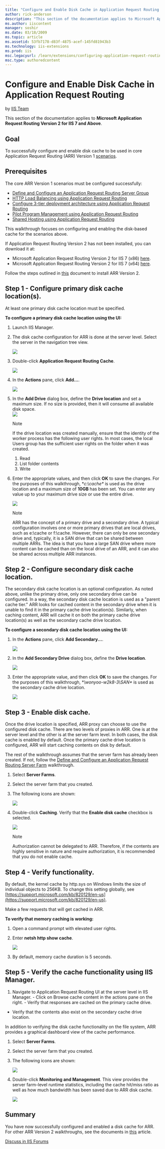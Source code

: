```yaml
---
title: "Configure and Enable Disk Cache in Application Request Routing | Microsoft Docs"
author: rick-anderson
description: "This section of the documentation applies to Microsoft Application Request Routing Version 2 for IIS 7 and Above . Goal To successfully configure and enable..."
ms.author: iiscontent
manager: soshir
ms.date: 03/18/2009
ms.topic: article
ms.assetid: 53fb7178-d83f-4875-acef-145fd81943b3
ms.technology: iis-extensions
ms.prod: iis
msc.legacyurl: /learn/extensions/configuring-application-request-routing-arr/configure-and-enable-disk-cache-in-application-request-routing
msc.type: authoredcontent
---
```

Configure and Enable Disk Cache in Application Request Routing
====================
by [IIS Team](https://twitter.com/inetsrv)

This section of the documentation applies to **Microsoft Application Request Routing Version 2 for IIS 7 and Above**.

## Goal

To successfully configure and enable disk cache to be used in core Application Request Routing (ARR) Version 1 [scenarios](../planning-for-arr/using-the-application-request-routing-module.md).

## Prerequisites

The core ARR Version 1 scenarios must be configured successfully:

- [Define and Configure an Application Request Routing Server Group](define-and-configure-an-application-request-routing-server-farm.md)
- [HTTP Load Balancing using Application Request Routing](http-load-balancing-using-application-request-routing.md)
- [Configure 3-tier deployment architecture using Application Request Routing](configure-3-tier-deployment-architecture-using-application-request-routing.md)
- [Pilot Program Management using Application Request Routing](pilot-program-management-using-application-request-routing.md)
- [Shared Hosting using Application Request Routing](shared-hosting-using-application-request-routing-arr.md)

This walkthrough focuses on configuring and enabling the disk-based cache for the scenarios above.

If Application Request Routing Version 2 has not been installed, you can download it at:

- Microsoft Application Request Routing Version 2 for IIS 7 (x86) [here](https://download.microsoft.com/download/4/D/F/4DFDA851-515F-474E-BA7A-5802B3C95101/ARRv2_setup_x86.EXE).
- Microsoft Application Request Routing Version 2 for IIS 7 (x64) [here](https://download.microsoft.com/download/3/4/1/3415F3F9-5698-44FE-A072-D4AF09728390/ARRv2_setup_x64.EXE).

Follow the steps outlined in [this](../installing-application-request-routing-arr/install-application-request-routing-version-2.md) document to install ARR Version 2.

## Step 1 - Configure primary disk cache location(s).

At least one primary disk cache location must be specified.

**To configure a primary disk cache location using the UI:** 

1. Launch IIS Manager.
2. The disk cache configuration for ARR is done at the server level. Select the server in the navigation tree view.

    ![](configure-and-enable-disk-cache-in-application-request-routing/_static/image1.jpg)
3. Double-click **Application Request Routing Cache**.

    [![](configure-and-enable-disk-cache-in-application-request-routing/_static/image3.jpg)](configure-and-enable-disk-cache-in-application-request-routing/_static/image2.jpg)
4. In the **Actions** pane, click **Add...**.

    [![](configure-and-enable-disk-cache-in-application-request-routing/_static/image5.jpg)](configure-and-enable-disk-cache-in-application-request-routing/_static/image4.jpg)
5. In the **Add Drive** dialog box, define the **Drive location** and set a maximum size. If no size is provided, then it will consume all available disk space.  
    [![](configure-and-enable-disk-cache-in-application-request-routing/_static/image7.jpg)](configure-and-enable-disk-cache-in-application-request-routing/_static/image6.jpg)

    > [!NOTE]
    > If the drive location was created manually, ensure that the identity of the worker process has the following user rights. In most cases, the local Users group has the sufficient user rights on the folder when it was created.

    1. Read
    2. List folder contents
    3. Write
6. Enter the appropriate values, and then click **OK** to save the changes. For the purposes of this walkthrough, **c:\cache\** is used as the drive location and a maximum size of **10GB** has been set. You can enter any value up to your maximum drive size or use the entire drive. 

    [![](configure-and-enable-disk-cache-in-application-request-routing/_static/image10.jpg)](configure-and-enable-disk-cache-in-application-request-routing/_static/image9.jpg)

    > [!NOTE]
    > ARR has the concept of a primary drive and a secondary drive. A typical configuration involves one or more primary drives that are local drives, such as e:\cache or f:\cache. However, there can only be one secondary drive and, typically, it is a SAN drive that can be shared between multiple ARRs. The idea is that you have a large SAN drive where more content can be cached than on the local drive of an ARR, and it can also be shared across multiple ARR instances.

## Step 2 - Configure secondary disk cache location.

The secondary disk cache location is an optional configuration. As noted above, unlike the primary drive, only one secondary drive can be configured. In a way, the secondary disk cache location is used as a "parent cache tier." ARR looks for cached content in the secondary drive when it is unable to find it in the primary cache drive location(s). Similarly, when caching content, ARR will cache it on both the primary cache drive location(s) as well as the secondary cache drive location.

**To configure a secondary disk cache location using the UI:** 

1. In the **Actions** pane, click **Add Secondary...**.

    [![](configure-and-enable-disk-cache-in-application-request-routing/_static/image12.jpg)](configure-and-enable-disk-cache-in-application-request-routing/_static/image11.jpg)
2. In the **Add Secondary Drive** dialog box, define the **Drive location**.

    [![](configure-and-enable-disk-cache-in-application-request-routing/_static/image14.jpg)](configure-and-enable-disk-cache-in-application-request-routing/_static/image13.jpg)
3. Enter the appropriate value, and then click **OK** to save the changes. For the purposes of this walkthrough, **\\wonyoo-w2k8-3\SAN\** is used as the secondary cache drive location.

    [![](configure-and-enable-disk-cache-in-application-request-routing/_static/image16.jpg)](configure-and-enable-disk-cache-in-application-request-routing/_static/image15.jpg)

## Step 3 - Enable disk cache.

Once the drive location is specified, ARR proxy can choose to use the configured disk cache. There are two levels of proxies in ARR. One is at the server level and the other is at the server farm level. In both cases, the disk cache is enabled by default. Once the primary cache drive location is configured, ARR will start caching contents on disk by default.

The rest of the walkthrough assumes that the server farm has already been created. If not, follow the [Define and Configure an Application Request Routing Server Farm](define-and-configure-an-application-request-routing-server-farm.md) walkthrough.

1. Select **Server Farms**.
2. Select the server farm that you created.
3. The following icons are shown:

    [![](configure-and-enable-disk-cache-in-application-request-routing/_static/image18.jpg)](configure-and-enable-disk-cache-in-application-request-routing/_static/image17.jpg)
4. Double-click **Caching**. Verify that the **Enable disk cache** checkbox is selected.

    **[![](configure-and-enable-disk-cache-in-application-request-routing/_static/image20.jpg)](configure-and-enable-disk-cache-in-application-request-routing/_static/image19.jpg)**

    > [!NOTE]
    > Authorization cannot be delegated to ARR. Therefore, if the contents are highly sensitive in nature and require authorization, it is recommended that you do not enable cache.

## Step 4 - Verify functionality.

By default, the kernel cache by http.sys on Windows limits the size of individual objects to 256KB. To change this setting globally, see [https://support.microsoft.com/kb/820129/en-us](https://support.microsoft.com/kb/820129/en-us).

Make a few requests that will get cached in ARR.

**To verify that memory caching is working:** 

1. Open a command prompt with elevated user rights.
2. Enter **netsh http show cache**.

    [![](configure-and-enable-disk-cache-in-application-request-routing/_static/image22.jpg)](configure-and-enable-disk-cache-in-application-request-routing/_static/image21.jpg)
3. By default, memory cache duration is 5 seconds.

## Step 5 - Verify the cache functionality using IIS Manager.

1. Navigate to Application Request Routing UI at the server level in IIS Manager. - Click on Browse cache content in the actions pane on the right. - Verify that responses are cached on the primary cache drive.
- Verify that the contents also exist on the secondary cache drive location.

In addition to verifying the disk cache functionality on the file system, ARR provides a graphical dashboard view of the cache performance.

1. Select **Server Farms**.
2. Select the server farm that you created.
3. The following icons are shown:

    [![](configure-and-enable-disk-cache-in-application-request-routing/_static/image24.jpg)](configure-and-enable-disk-cache-in-application-request-routing/_static/image23.jpg)
4. Double-click **Monitoring and Management**. This view provides the server farm-level runtime statistics, including the cache hit/miss ratio as well as how much bandwidth has been saved due to ARR disk cache.

    ![](configure-and-enable-disk-cache-in-application-request-routing/_static/image25.jpg)

## Summary

You have now successfully configured and enabled a disk cache for ARR. For other ARR Version 2 walkthroughs, see the documents in [this](../planning-for-arr/application-request-routing-version-2-overview.md) article.
  
  
[Discuss in IIS Forums](https://forums.iis.net/1154.aspx)